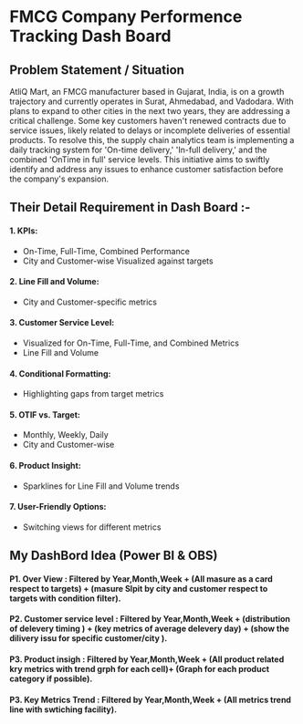 # FMCG Company Performence Tracking Dash Board
## Problem Statement / Situation

AtliQ Mart, an FMCG manufacturer based in Gujarat, India, is on a growth trajectory and currently operates in Surat, Ahmedabad, and Vadodara. With plans to expand to other cities in the next two years, they are addressing a critical challenge. Some key customers haven't renewed contracts due to service issues, likely related to delays or incomplete deliveries of essential products. To resolve this, the supply chain analytics team is implementing a daily tracking system for 'On-time delivery,' 'In-full delivery,' and the combined 'OnTime in full' service levels. This initiative aims to swiftly identify and address any issues to enhance customer satisfaction before the company's expansion.


## Their Detail Requirement in Dash Board :-
#### 1. KPIs:
  - On-Time, Full-Time, Combined Performance
  - City and Customer-wise
  Visualized against targets
#### 2. Line Fill and Volume:
  - City and Customer-specific metrics
#### 3. Customer Service Level:
- Visualized for On-Time, Full-Time, and Combined Metrics
- Line Fill and Volume
#### 4. Conditional Formatting:
  - Highlighting gaps from target metrics
#### 5. OTIF vs. Target:
   - Monthly, Weekly, Daily
  - City and Customer-wise
#### 6. Product Insight:
  - Sparklines for Line Fill and Volume trends
#### 7. User-Friendly Options:
  - Switching views for different metrics

## My DashBord Idea (Power BI & OBS)

#### P1. **Over View :** Filtered by Year,Month,Week + (All masure as a card respect to targets) + (masure Slpit by city and customer respect to targets with condition filter).
#### P2. **Customer service level :** Filtered by Year,Month,Week + (distribution of delevery timing ) + (key metrics of average delevery day) + (show the dilivery issu for specific customer/city ).
#### P3. **Product insigh :** Filtered by Year,Month,Week + (All product related kry metrics with trend grph for each cell)+ (Graph for each product category if possible).
#### P3. **Key Metrics Trend :** Filtered by Year,Month,Week + (All metrics trend line with swtiching facility).





